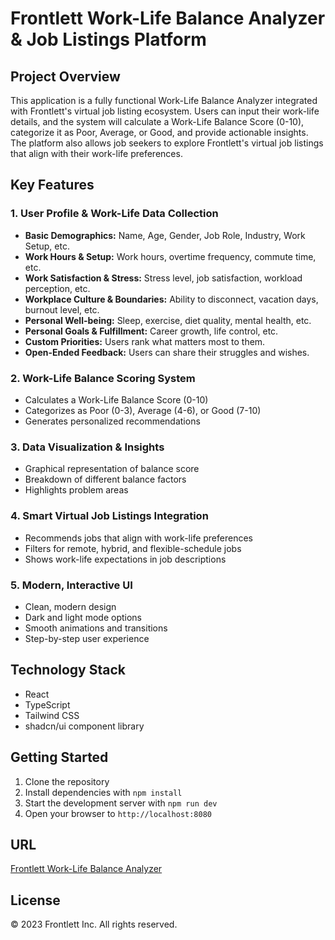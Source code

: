 
# Frontlett Work-Life Balance Analyzer & Job Listings Platform

## Project Overview

This application is a fully functional Work-Life Balance Analyzer integrated with Frontlett's virtual job listing ecosystem. Users can input their work-life details, and the system will calculate a Work-Life Balance Score (0-10), categorize it as Poor, Average, or Good, and provide actionable insights. The platform also allows job seekers to explore Frontlett's virtual job listings that align with their work-life preferences.

## Key Features

### 1. User Profile & Work-Life Data Collection
- **Basic Demographics:** Name, Age, Gender, Job Role, Industry, Work Setup, etc.
- **Work Hours & Setup:** Work hours, overtime frequency, commute time, etc.
- **Work Satisfaction & Stress:** Stress level, job satisfaction, workload perception, etc.
- **Workplace Culture & Boundaries:** Ability to disconnect, vacation days, burnout level, etc.
- **Personal Well-being:** Sleep, exercise, diet quality, mental health, etc.
- **Personal Goals & Fulfillment:** Career growth, life control, etc.
- **Custom Priorities:** Users rank what matters most to them.
- **Open-Ended Feedback:** Users can share their struggles and wishes.

### 2. Work-Life Balance Scoring System
- Calculates a Work-Life Balance Score (0-10)
- Categorizes as Poor (0-3), Average (4-6), or Good (7-10)
- Generates personalized recommendations

### 3. Data Visualization & Insights
- Graphical representation of balance score
- Breakdown of different balance factors
- Highlights problem areas

### 4. Smart Virtual Job Listings Integration
- Recommends jobs that align with work-life preferences
- Filters for remote, hybrid, and flexible-schedule jobs
- Shows work-life expectations in job descriptions

### 5. Modern, Interactive UI
- Clean, modern design
- Dark and light mode options
- Smooth animations and transitions
- Step-by-step user experience

## Technology Stack

- React
- TypeScript
- Tailwind CSS
- shadcn/ui component library

## Getting Started

1. Clone the repository
2. Install dependencies with `npm install`
3. Start the development server with `npm run dev`
4. Open your browser to `http://localhost:8080`

## URL

[Frontlett Work-Life Balance Analyzer](https://balance-junction.lovable.app/)

## License

© 2023 Frontlett Inc. All rights reserved.
